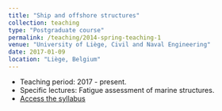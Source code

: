 ```yaml
---
title: "Ship and offshore structures"
collection: teaching
type: "Postgraduate course"
permalink: /teaching/2014-spring-teaching-1
venue: "University of Liège, Civil and Naval Engineering"
date: 2017-01-09
location: "Liège, Belgium"
---
```


* Teaching period: 2017 - present.
* Specific lectures: Fatigue assessment of marine structures.
* [Access the syllabus](https://www.programmes.uliege.be/cocoon/20222023/en/cours/CNAV0014-3.html)
